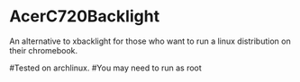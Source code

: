AcerC720Backlight
==============

An alternative to xbacklight for those who want to run a linux distribution on their chromebook.

#Tested on archlinux.
#You may need to run as root
